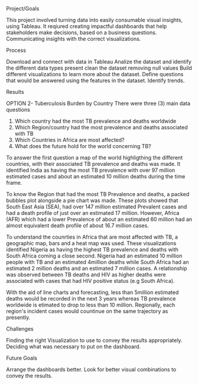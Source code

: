 Project/Goals

This project involved turning data into easily consumable visual insights, using Tableau. 
It reqiured creating impactful dashboards that help stakeholders make decisions, based on a business questions.
Communicating insights with the correct visualizations.

Process

Download and connect with data in Tableau
Analize the dataset and identify the different data types present 
clean the dataset removing null values
Build different visualizations to learn more about the dataset. 
Define questions that would be answered using the features in the dataset.
Identify trends.

Results

OPTION 2- Tuberculosis Burden by Country
There were three (3) main data questions 
1. Which country had the most TB prevalence and deaths worldwide
2. Which Region/country had the most prevalence and deaths associated with TB
3. Which Countries in Africa are most affected?
4. What does the future hold for the world concerning TB?

To answer the first question a map of the world highligthing the different countries, with their associated TB prevalence and deaths was made. It identified India as having the most TB prevalence with over 97 million estimated cases and about an estimated 10 million deaths during the time frame.

To know the Region that had the most TB Prevalence and deaths, a packed bubbles plot alongside a pie chart was made. These plots showed that South East Asia (SEA), had over 147 million estimated Prevalent cases and had a death profile of just over an estimated 17 million. However, Africa (AFR) which had a lower Prevalence of about an estimated 60 million had an almost equivalent death profile of about 16.7 million cases. 

To understand the counrties in Africa that are most affected with TB, a geographic map, bars and a heat map was used. These visualizations identified Nigeria as having the highest TB prevalence and deaths with South Africa coming a close second. Nigeria had an estimated 10 million people with TB and an estimated 4million deaths while South Africa had an estimated 2 million deaths and an estimated 7 million cases. A relationship was observed between TB deaths and HIV as higher deaths were associated with cases that had HIV positive status (e.g South Africa).
 
With the aid of line charts and forecasting, less than 5million estimated deaths would be recorded in the next 3 years whereas TB prevalence worldwide is etimated to  drop to less than 10 million. Regionally, each region's incident cases would countinue on the same trajectory as presently.

Challenges

Finding the right Visualization to use to convey the results appropriately.
Deciding what was necessary to put on the dashboard. 

Future Goals

Arrange the dashboards better.
Look for better visual combinations to convey the results.

